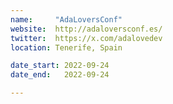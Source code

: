 ```yaml
---
name:     "AdaLoversConf"
website:  http://adaloversconf.es/
twitter:  https://x.com/adalovedev
location: Tenerife, Spain

date_start: 2022-09-24
date_end:   2022-09-24

---
```

